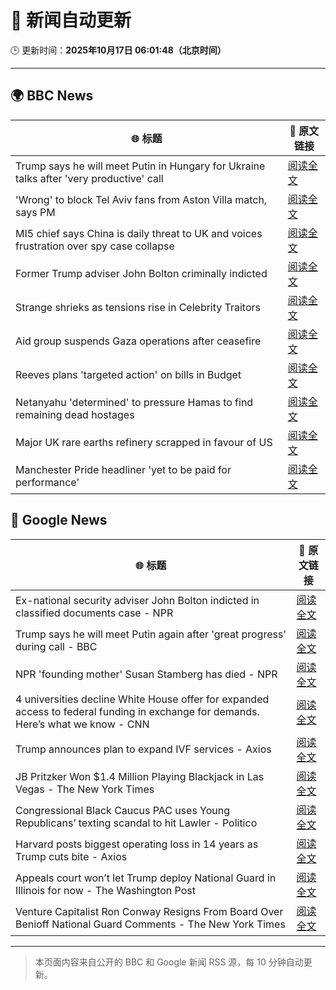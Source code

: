 # 🧠 新闻自动更新

🕒 更新时间：**2025年10月17日 06:01:48（北京时间）**

---

## 🌍 BBC News

| 🌐 标题 | 🔗 原文链接 |
|--------|-------------|
| Trump says he will meet Putin in Hungary for Ukraine talks after 'very productive' call | [阅读全文](https://www.bbc.com/news/articles/crmxz37nv3zo?at_medium=RSS&at_campaign=rss) |
| 'Wrong' to block Tel Aviv fans from Aston Villa match, says PM | [阅读全文](https://www.bbc.com/news/articles/c205gnz5p8xo?at_medium=RSS&at_campaign=rss) |
| MI5 chief says China is daily threat to UK and voices frustration over spy case collapse | [阅读全文](https://www.bbc.com/news/articles/c0ex172rxwzo?at_medium=RSS&at_campaign=rss) |
| Former Trump adviser John Bolton criminally indicted | [阅读全文](https://www.bbc.com/news/articles/cgql2qzkz5zo?at_medium=RSS&at_campaign=rss) |
| Strange shrieks as tensions rise in Celebrity Traitors | [阅读全文](https://www.bbc.com/news/articles/cjr04nwnq57o?at_medium=RSS&at_campaign=rss) |
| Aid group suspends Gaza operations after ceasefire | [阅读全文](https://www.bbc.com/news/articles/cgjd783ywn3o?at_medium=RSS&at_campaign=rss) |
| Reeves plans 'targeted action' on bills in Budget | [阅读全文](https://www.bbc.com/news/articles/c8eykkgdze5o?at_medium=RSS&at_campaign=rss) |
| Netanyahu 'determined' to pressure Hamas to find remaining dead hostages | [阅读全文](https://www.bbc.com/news/articles/c4gkm0243wzo?at_medium=RSS&at_campaign=rss) |
| Major UK rare earths refinery scrapped in favour of US | [阅读全文](https://www.bbc.com/news/articles/czxnv7y03nno?at_medium=RSS&at_campaign=rss) |
| Manchester Pride headliner 'yet to be paid for performance' | [阅读全文](https://www.bbc.com/news/articles/cpq1ddje202o?at_medium=RSS&at_campaign=rss) |

## 📰 Google News

| 🌐 标题 | 🔗 原文链接 |
|--------|-------------|
| Ex-national security adviser John Bolton indicted in classified documents case - NPR | [阅读全文](https://news.google.com/rss/articles/CBMic0FVX3lxTE03b2NGd3hEOFRDc1AxVGo5dkg5SUExenltLWpYQkx3ZVBxZUZDVmhQaHg4N0xJVm1nYWJNUEtqZVVGdm9KOTUtSkVTVEtYcEFhd0RqdkRIczY4N2tCZktZVWlYTDEyd043QkVoU1Juc05rcnM?oc=5) |
| Trump says he will meet Putin again after 'great progress' during call - BBC | [阅读全文](https://news.google.com/rss/articles/CBMiWkFVX3lxTE9Fal8wR2g3bE8xR1BJaGExUlp0SE9TN0ZhdVRuNkdBak53akJTM1JFX1kybTVWaHJRY0lDa1pycm9pTm04cHJ4VTMxOWtrUVQ4aVg3VW9UekJnUQ?oc=5) |
| NPR 'founding mother' Susan Stamberg has died - NPR | [阅读全文](https://news.google.com/rss/articles/CBMic0FVX3lxTFBOME1HWUFUMmFKQnc4dnBtYTcyZTE4cVh2OER2UXE3YjVqcmUyd1lpUC1Wck4zcHlZRlEyMVZOb3lxUWw4ZVRlcUk1RFBBOUJJMS1XN3hCSXRzNDhUdm1nN1ltTzFkblNmT1lCMjF4Y1QxZUk?oc=5) |
| 4 universities decline White House offer for expanded access to federal funding in exchange for demands. Here’s what we know - CNN | [阅读全文](https://news.google.com/rss/articles/CBMid0FVX3lxTFA5V1VRSkl2U3V6dHFSMUpPOUwyWGt0NHBTR3hweWlyVXZtTFZlejl3MWxDTU9ZNkJ3OUpjdXprN0ZaRzRrMU43UGlPYnJpSlVQem5SN3MxVW1KQ1U1aV9JR1RIMXNtS0ZLYUdmS1NPVTEtR29JbDJn?oc=5) |
| Trump announces plan to expand IVF services - Axios | [阅读全文](https://news.google.com/rss/articles/CBMibkFVX3lxTE9mT2RaNlpuckpTSGJJdVJRRW00VzFTMHotT25MRFV3QVM5YmhmWlZtNkFSQVJHaVpydzJGbmo4anpEZFA0WEE3clNHMFBScEJJSXoyQlZEeXVfWG1oc1Vha2FNUmh6LTFjVGhQSFF3?oc=5) |
| JB Pritzker Won $1.4 Million Playing Blackjack in Las Vegas - The New York Times | [阅读全文](https://news.google.com/rss/articles/CBMiiAFBVV95cUxOWmlST1RNNlBZajlGaGxUOUlyazJ3Wm14TnkwV0FDei0yeG1EeDBtZmFIWGs5OUFFSDlOeVAtVmZXSlJMTDliakJhOE5XY210TFZGRHdPalhRclFjcVRKVU4zeGlWa1AxYzlZdlRYQlIyekdoU282NEJGWFpOM1dCdVRIS3NYSnRK?oc=5) |
| Congressional Black Caucus PAC uses Young Republicans’ texting scandal to hit Lawler - Politico | [阅读全文](https://news.google.com/rss/articles/CBMioAFBVV95cUxOcFVaMHZzUHBWdnhHeFdtdDdlZElnNFIxY2kyc0ZjSW9sTEh6TVFvT2FfWHlrcDU1MklyRVA1M180SmEyUlFibzVvM1Jnc3FmRGp3RkZkUTFwX2VKVXRqRmhrSTRZSndKbnlsRXdhQWpXbi01T0gxZGtpa1hvWmo3TWJ0QmloSEs1RjBoYWladFlLckx3MzVNcEE4UUE5RGZQ?oc=5) |
| Harvard posts biggest operating loss in 14 years as Trump cuts bite - Axios | [阅读全文](https://news.google.com/rss/articles/CBMieEFVX3lxTE1pOVlmTDBlT2pPcVU2Tkl1SVdtcXhINEVaamkxbk12T1pobGxBLWg1MHUtcEl4UEtVbl9qeGJUTEV4aFZ6cXp6U0g4bHowZWVoR0FhbjFZeHlXVDBnZHJOMG1ENEhoLXpfd0dfM1NoUDFIbTRwM0hMaA?oc=5) |
| Appeals court won’t let Trump deploy National Guard in Illinois for now - The Washington Post | [阅读全文](https://news.google.com/rss/articles/CBMinAFBVV95cUxPRHg5V2YtbFhtWGxKcGhEVm5pQU5kWHN4alNSLUNMamV6aEhhWnlVYkVWb2ZQbkN2MVQ4RXRDUDJSZUxtWXA5TjJvdlFIR0QteGlUMklfTWZRT3JMSUZwWXZneXp3NHlOczZXdmFsOGttQ2hwUGVuTDhmVGUtVHh0cTlsc2pXcVFpQlEwZE81VkJoU09EQllGelZXOEI?oc=5) |
| Venture Capitalist Ron Conway Resigns From Board Over Benioff National Guard Comments - The New York Times | [阅读全文](https://news.google.com/rss/articles/CBMihgFBVV95cUxNY3pPR2dKQjExMTBjWnJhUl84Nm1jX3FwSTVWR2lxNE1qRWNiR2VzOGwyOFREVDVKTXJFSVFCR1RReTRSUHlKWHJDaG1MeW83Tnl3X01COHB2X2EyWldsNW1hdDRvNEVWNlU5ZnlNbHc4XzlDUDlmRmVkWXdFU081S1FZdmx4Zw?oc=5) |

---
> 本页面内容来自公开的 BBC 和 Google 新闻 RSS 源，每 10 分钟自动更新。